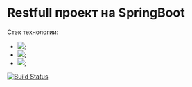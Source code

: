 # Restfull проект на SpringBoot
Стэк технологии:
- ![](https://img.shields.io/badge/Spring-%20MVC%2C%20Data%2C%20Security%2C%20Boot-green);
- ![](https://img.shields.io/badge/Maven-3-red); 
- ![](https://img.shields.io/badge/Unit--test-JUnit%2C%20Mock-yellow);

[![Build Status](https://app.travis-ci.com/plifis/job4j_auth.svg?branch=main)](https://app.travis-ci.com/plifis/job4j_auth)
